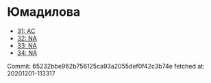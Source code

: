 # Юмадилова
- [31: AC](31.md)
- [32: NA](32.md)
- [33: NA](33.md)
- [34: NA](34.md)

Commit: 65232bbe962b756125ca93a2055def0f42c3b74e
 fetched at: 20201201-113317

